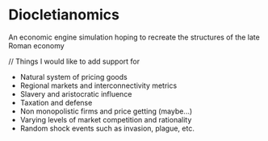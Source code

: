 # Diocletianomics
An economic engine simulation hoping to recreate the structures of the late Roman economy

// Things I would like to add support for
- Natural system of pricing goods
- Regional markets and interconnectivity metrics
- Slavery and aristocratic influence
- Taxation and defense
- Non monopolistic firms and price getting (maybe...)
- Varying levels of market competition and rationality
- Random shock events such as invasion, plague, etc. 

